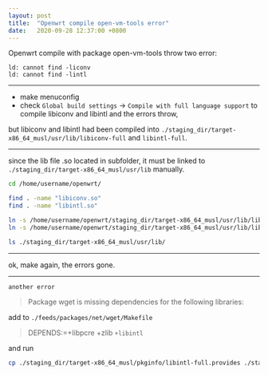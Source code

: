 ```yaml
---
layout: post
title:  "Openwrt compile open-vm-tools error"
date:   2020-09-28 12:37:00 +0800
---
```


Openwrt compile with package open-vm-tools throw two error:
```
ld: cannot find -liconv
ld: cannot find -lintl
```
---

* make menuconfig
* check `Global build settings` -> `Compile with full language support` to compile libiconv and libintl
and the errors throw,

but libiconv and libintl had been compiled into `./staging_dir/target-x86_64_musl/usr/lib/libiconv-full` and `libintl-full`.

---

since the lib file .so located in subfolder, it must be linked to `./staging_dir/target-x86_64_musl/usr/lib` manually.


```bash
cd /home/username/openwrt/

find . -name "libiconv.so"
find . -name "libintl.so"

ln -s /home/username/openwrt/staging_dir/target-x86_64_musl/usr/lib/libiconv-full/lib/libiconv.so ./staging_dir/target-x86_64_musl/usr/lib/libiconv.so
ln -s /home/username/openwrt/staging_dir/target-x86_64_musl/usr/lib/libintl-full/lib/libintl.so ./staging_dir/target-x86_64_musl/usr/lib/libintl.so

ls ./staging_dir/target-x86_64_musl/usr/lib/
```

---

ok, make again, the errors gone.

---

`another error`

> Package wget is missing dependencies for the following libraries:

add to `./feeds/packages/net/wget/Makefile`
> DEPENDS:=+libpcre +zlib `+libintl`

and run

```bash
cp ./staging_dir/target-x86_64_musl/pkginfo/libintl-full.provides ./staging_dir/target-x86_64_musl/pkginfo/libintl.provides
```

